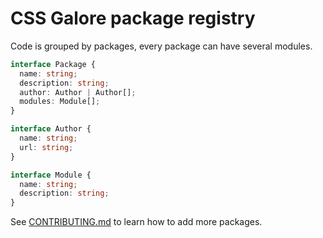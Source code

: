 # CSS Galore package registry

Code is grouped by packages, every package can have several modules.

```ts
interface Package {
  name: string;
  description: string;
  author: Author | Author[];
  modules: Module[];
}

interface Author {
  name: string;
  url: string;
}

interface Module {
  name: string;
  description: string;
}
```

See [CONTRIBUTING.md](CONTRIBUTING.md) to learn how to add more packages.
